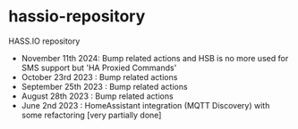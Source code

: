 # hassio-repository
HASS.IO repository

- November 11th 2024: Bump related actions and HSB is no more used for SMS support but 'HA Proxied Commands'
- October 23rd 2023 : Bump related actions
- September 25th 2023 : Bump related actions
- August 28th 2023 : Bump related actions
- June 2nd 2023 : HomeAssistant integration (MQTT Discovery) with some refactoring [very partially done]
